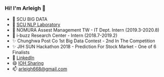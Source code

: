 ### Hi! I'm Arleigh 👋

- 🌱 SCU BIG DATA
- 🌱 [SCU NLP Laboratory](https://nlp.bigdata.scu.edu.tw/)
- 👯 NOMURA Assest Management TW - IT Dept. Intern (2019.3-2020.8)
- 👯 i-buzz Research Center - Intern (2018.7-2019.2)
- ✨ Chunghwa Post Co 1st Big Data Contest - 2nd In The Competition
- ✨ JIH SUN Hackathon 2018 - Prediction For Stock Market - One of 6 Finalists 
- 💬 [LinkedIn](https://www.linkedin.com/in/arleighchang/)
- 😄 [IOH Sharing](https://ioh.tw/talks/%E6%9D%B1%E5%90%B3%E5%B7%A8%E8%B3%87-%E5%BC%B5%E5%B3%AE%E7%91%8B-tw-study-scu-bde)
- 📫 arleigh668@gmail.com
